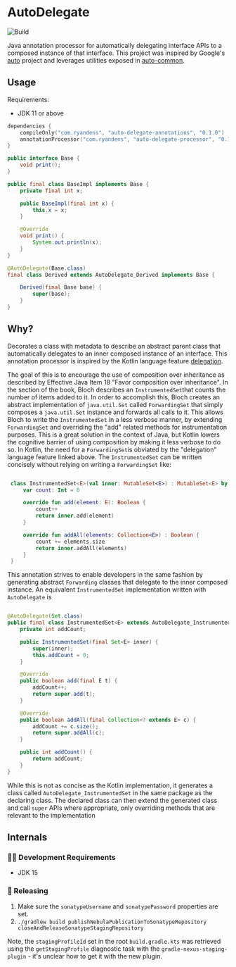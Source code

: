 # AutoDelegate
![Build](https://github.com/ryandens/auto-delegate/workflows/Build/badge.svg?branch=main)

Java annotation processor for automatically delegating interface APIs to a composed instance of that interface. This
project was inspired by Google's <a href="https://github.com/google/auto">auto</a> project and leverages utilities
exposed in <a href="https://github.com/google/auto/tree/master/common">
auto-common</a>.

## Usage

Requirements: 
- JDK 11 or above

```kotlin
dependencies {
    compileOnly("com.ryandens", "auto-delegate-annotations", "0.1.0")
    annotationProcessor("com.ryandens", "auto-delegate-processor", "0.1.0")
}
```

```java
public interface Base {
    void print();
}

public final class BaseImpl implements Base {
    private final int x;

    public BaseImpl(final int x) {
        this.x = x;
    }

    @Override
    void print() {
        System.out.println(x);
    }
}

@AutoDelegate(Base.class)
final class Derived extends AutoDelegate_Derived implements Base {

    Derived(final Base base) {
        super(base);
    }
}

```

## Why?

Decorates a class with metadata to describe an abstract parent class that automatically delegates to an inner composed
instance of an interface. This annotation processor is inspired by the Kotlin language
feature <a href="https://kotlinlang.org/docs/delegation.html">delegation</a>.

The goal of this is to encourage the use of composition over inheritance as described by Effective Java Item 18 "Favor
composition over inheritance". In the section of the book, Bloch describes an `InstrumentedSet`that counts the number of
items added to it. In order to accomplish this, Bloch creates an abstract implementation of `java.util.Set`
called `ForwardingSet` that simply composes a `java.util.Set` instance and forwards all calls to it. This allows Bloch
to write the `InstrumentedSet` in a less verbose manner, by extending `ForwardingSet` and overriding the "add" related
methods for instrumentation purposes. This is a great solution in the context of Java, but Kotlin lowers the cognitive
barrier of using composition by making it less verbose to do so. In Kotlin, the need for a `ForwardingSet`is obviated by
the "delegation" language feature linked above. The `InstrumentedSet` can be written concisely without relying on
writing a `ForwardingSet` like:

```kotlin 

 class InstrumentedSet<E>(val inner: MutableSet<E>) : MutableSet<E> by inner {
     var count: Int = 0

     override fun add(element: E): Boolean {
         count++
         return inner.add(element)
     }

     override fun addAll(elements: Collection<E>) : Boolean {
         count += elements.size
         return inner.addAll(elements)
     }
 }
```

This annotation strives to enable developers in the same fashion by generating abstract `Forwarding` classes that
delegate to the inner composed instance. An equivalent `InstrumentedSet` implementation written with `AutoDelegate` is

```java

@AutoDelegate(Set.class)
public final class InstrumentedSet<E> extends AutoDelegate_InstrumentedSet<E> implements Set<E> {
    private int addCount;

    public InstrumentedSet(final Set<E> inner) {
        super(inner);
        this.addCount = 0;
    }

    @Override
    public boolean add(final E t) {
        addCount++;
        return super.add(t);
    }

    @Override
    public boolean addAll(final Collection<? extends E> c) {
        addCount += c.size();
        return super.addAll(c);
    }

    public int addCount() {
        return addCount;
    }
}
```

While this is not as concise as the Kotlin implementation, it generates a class called `AutoDelegate_InstrumentedSet` in
the same package as the declaring class. The declared class can then extend the generated class and call `super`
APIs where appropriate, only overriding methods that are relevant to the implementation


## Internals

### 👩‍💻 Development Requirements
- JDK 15

### 🚀 Releasing

1. Make sure the `sonatypeUsername` and `sonatypePassword` properties are set.
1. `./gradlew build publishNebulaPublicationToSonatypeRepository closeAndReleaseSonatypeStagingRepository`

Note, the `stagingProfileId` set in the root `build.gradle.kts` was retrieved using the `getStagingProfile` diagnostic task
with the `gradle-nexus-staging-plugin` - it's unclear how to get it with the new plugin.